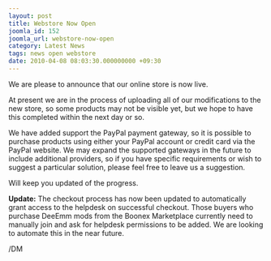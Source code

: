 ```yaml
---
layout: post
title: Webstore Now Open
joomla_id: 152
joomla_url: webstore-now-open
category: Latest News
tags: news open webstore
date: 2010-04-08 08:03:30.000000000 +09:30
---
```

<p>We are please to announce that our online store is now live.</p>
<p>At present we are in the process of uploading all of our modifications to the new store, so some products may not be visible yet, but we hope to have this completed within the next day or so.</p>
<p>We have added support the PayPal payment gateway, so it is possible to purchase products using either your PayPal account or credit card via the PayPal website. We may expand the supported gateways in the future to include additional providers, so if you have specific requirements or wish to suggest a particular solution, please feel free to leave us a suggestion.</p>
<p>Will keep you updated of the progress.</p>
<p><strong>Update:</strong> The checkout process has now been updated to automatically grant access to the helpdesk on successful checkout. Those buyers who purchase DeeEmm mods from the Boonex Marketplace currently need to manually join and ask for helpdesk permissions to be added. We are looking to automate this in the near future.</p>
<p>/DM</p>
